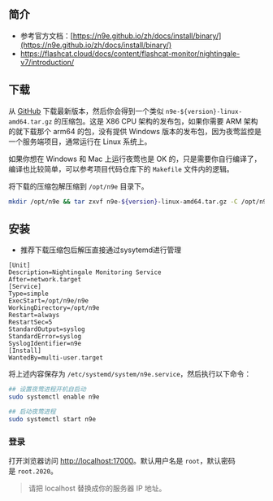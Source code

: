## 简介
- 参考官方文档：[https://n9e.github.io/zh/docs/install/binary/](https://n9e.github.io/zh/docs/install/binary/)
- https://flashcat.cloud/docs/content/flashcat-monitor/nightingale-v7/introduction/

## 下载

从 [GitHub](https://github.com/ccfos/nightingale/releases) 下载最新版本，然后你会得到一个类似 `n9e-${version}-linux-amd64.tar.gz` 的压缩包。这是 X86 CPU 架构的发布包，如果你需要 ARM 架构的就下载那个 arm64 的包，没有提供 Windows 版本的发布包，因为夜莺监控是一个服务端项目，通常运行在 Linux 系统上。

如果你想在 Windows 和 Mac 上运行夜莺也是 OK 的，只是需要你自行编译了，编译也比较简单，可以参考项目代码仓库下的 `Makefile` 文件内的逻辑。

将下载的压缩包解压缩到 `/opt/n9e` 目录下。

```bash
mkdir /opt/n9e && tar zxvf n9e-${version}-linux-amd64.tar.gz -C /opt/n9e
```


## 安装
- 推荐下载压缩包后解压直接通过sysytemd进行管理
```
[Unit]
Description=Nightingale Monitoring Service
After=network.target
[Service]
Type=simple
ExecStart=/opt/n9e/n9e
WorkingDirectory=/opt/n9e
Restart=always
RestartSec=5
StandardOutput=syslog
StandardError=syslog
SyslogIdentifier=n9e
[Install]
WantedBy=multi-user.target
```

将上述内容保存为 `/etc/systemd/system/n9e.service`，然后执行以下命令：

```bash
## 设置夜莺进程开机自启动
sudo systemctl enable n9e

## 启动夜莺进程
sudo systemctl start n9e
```

### 登录 [](https://n9e.github.io/zh/docs/install/binary/#%e7%99%bb%e5%bd%95-1)

打开浏览器访问 [http://localhost:17000](http://localhost:17000/)。默认用户名是 `root`，默认密码是 `root.2020`。

> 请把 localhost 替换成你的服务器 IP 地址。